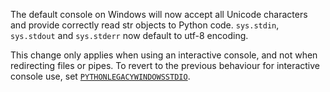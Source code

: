 The default console on Windows will now accept all Unicode characters and provide correctly read str objects to Python code. `sys.stdin`, `sys.stdout` and `sys.stderr` now default to utf-8 encoding.

This change only applies when using an interactive console, and not when redirecting files or pipes. To revert to the previous behaviour for interactive console use, set [`PYTHONLEGACYWINDOWSSTDIO`](https://mail.python.org/pipermail/python-dev/2012-December/123028.html).

